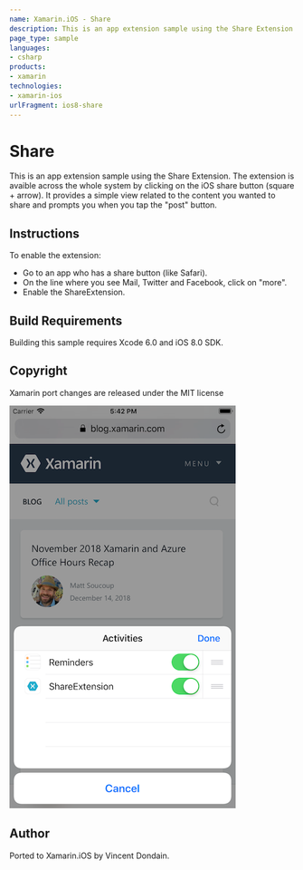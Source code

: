 ```yaml
---
name: Xamarin.iOS - Share
description: This is an app extension sample using the Share Extension. The extension is avaible across the whole system by clicking on the iOS share button...
page_type: sample
languages:
- csharp
products:
- xamarin
technologies:
- xamarin-ios
urlFragment: ios8-share
---
```

# Share

This is an app extension sample using the Share Extension. The extension is avaible across the whole system by clicking on the iOS share button (square + arrow). It provides a simple view related to the content you wanted to share and prompts you when you tap the "post" button.

## Instructions

To enable the extension:

* Go to an app who has a share button (like Safari).
* On the line where you see Mail, Twitter and Facebook, click on "more".
* Enable the ShareExtension.

## Build Requirements

Building this sample requires Xcode 6.0 and iOS 8.0 SDK.

## Copyright

Xamarin port changes are released under the MIT license

![Share application screenshot](Screenshots/screenshot-1.png "Share application screenshot")

## Author 

Ported to Xamarin.iOS by Vincent Dondain.
